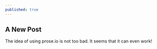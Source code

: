 ```yaml
---
published: true
---
```


## A New Post

The idea of using prose.io is not too bad. It seems that it can even work!